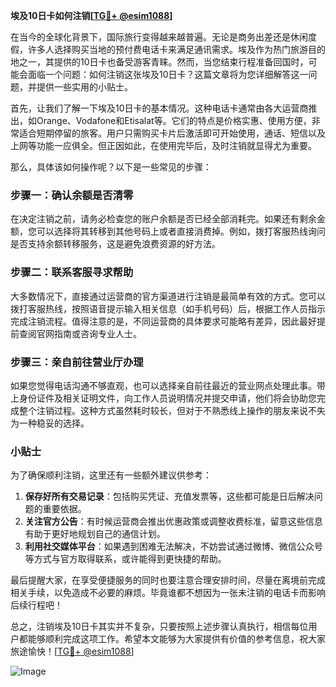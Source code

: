 **埃及10日卡如何注销[[TG💪+ @esim1088](https://t.me/s/esim1088)]**

在当今的全球化背景下，国际旅行变得越来越普遍。无论是商务出差还是休闲度假，许多人选择购买当地的预付费电话卡来满足通讯需求。埃及作为热门旅游目的地之一，其提供的10日卡也备受游客青睐。然而，当您结束行程准备回国时，可能会面临一个问题：如何注销这张埃及10日卡？这篇文章将为您详细解答这一问题，并提供一些实用的小贴士。

首先，让我们了解一下埃及10日卡的基本情况。这种电话卡通常由各大运营商推出，如Orange、Vodafone和Etisalat等。它们的特点是价格实惠、使用方便，非常适合短期停留的旅客。用户只需购买卡片后激活即可开始使用，通话、短信以及上网等功能一应俱全。但正因如此，在使用完毕后，及时注销就显得尤为重要。

那么，具体该如何操作呢？以下是一些常见的步骤：

### 步骤一：确认余额是否清零

在决定注销之前，请务必检查您的账户余额是否已经全部消耗完。如果还有剩余金额，您可以选择将其转移到其他号码上或者直接消费掉。例如，拨打客服热线询问是否支持余额转移服务，这是避免浪费资源的好方法。

### 步骤二：联系客服寻求帮助

大多数情况下，直接通过运营商的官方渠道进行注销是最简单有效的方式。您可以拨打客服热线，按照语音提示输入相关信息（如手机号码）后，根据工作人员指示完成注销流程。值得注意的是，不同运营商的具体要求可能略有差异，因此最好提前查阅官网指南或咨询专业人士。

### 步骤三：亲自前往营业厅办理

如果您觉得电话沟通不够直观，也可以选择亲自前往最近的营业网点处理此事。带上身份证件及相关证明文件，向工作人员说明情况并提交申请，他们将会协助您完成整个注销过程。这种方式虽然耗时较长，但对于不熟悉线上操作的朋友来说不失为一种稳妥的选择。

### 小贴士

为了确保顺利注销，这里还有一些额外建议供参考：
1. **保存好所有交易记录**：包括购买凭证、充值发票等，这些都可能是日后解决问题的重要依据。
2. **关注官方公告**：有时候运营商会推出优惠政策或调整收费标准，留意这些信息有助于更好地规划自己的通信计划。
3. **利用社交媒体平台**：如果遇到困难无法解决，不妨尝试通过微博、微信公众号等方式与官方取得联系，或许能得到更快捷的帮助。

最后提醒大家，在享受便捷服务的同时也要注意合理安排时间，尽量在离境前完成相关手续，以免造成不必要的麻烦。毕竟谁都不想因为一张未注销的电话卡而影响后续行程吧！

总之，注销埃及10日卡其实并不复杂，只要按照上述步骤认真执行，相信每位用户都能够顺利完成这项工作。希望本文能够为大家提供有价值的参考信息，祝大家旅途愉快！[[TG💪+ @esim1088](https://t.me/s/esim1088)]

![Image](https://i.postimg.cc/4NQfJmqS/Snipaste-2025-05-13-00-14-12.png)